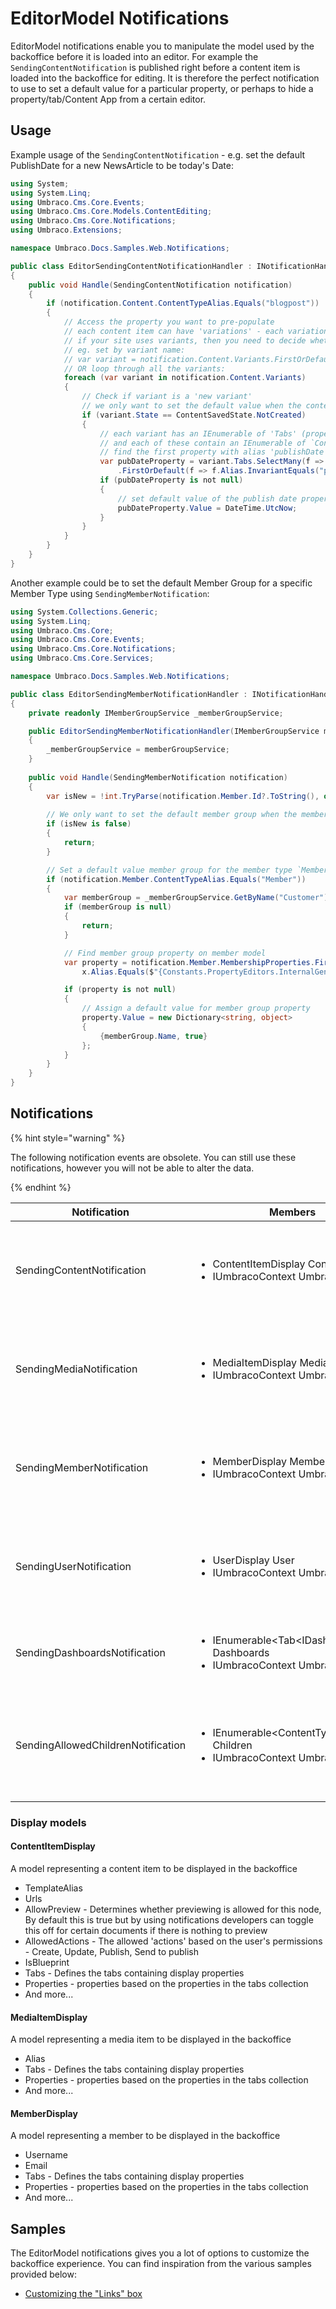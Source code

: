 # EditorModel Notifications

EditorModel notifications enable you to manipulate the model used by the backoffice before it is loaded into an editor. For example the `SendingContentNotification` is published right before a content item is loaded into the backoffice for editing. It is therefore the perfect notification to use to set a default value for a particular property, or perhaps to hide a property/tab/Content App from a certain editor.

## Usage

Example usage of the `SendingContentNotification` - e.g. set the default PublishDate for a new NewsArticle to be today's Date:

```csharp
using System;
using System.Linq;
using Umbraco.Cms.Core.Events;
using Umbraco.Cms.Core.Models.ContentEditing;
using Umbraco.Cms.Core.Notifications;
using Umbraco.Extensions;

namespace Umbraco.Docs.Samples.Web.Notifications;

public class EditorSendingContentNotificationHandler : INotificationHandler<SendingContentNotification>
{
    public void Handle(SendingContentNotification notification)
    {
        if (notification.Content.ContentTypeAlias.Equals("blogpost"))
        {
            // Access the property you want to pre-populate
            // each content item can have 'variations' - each variation is represented by the `ContentVariantDisplay` class.
            // if your site uses variants, then you need to decide whether to set the default value for all variants or a specific variant
            // eg. set by variant name:
            // var variant = notification.Content.Variants.FirstOrDefault(f => f.Name == "specificVariantName");
            // OR loop through all the variants:
            foreach (var variant in notification.Content.Variants)
            {
                // Check if variant is a 'new variant'
                // we only want to set the default value when the content item is first created
                if (variant.State == ContentSavedState.NotCreated)
                {
                    // each variant has an IEnumerable of 'Tabs' (property groupings)
                    // and each of these contain an IEnumerable of `ContentPropertyDisplay` properties
                    // find the first property with alias 'publishDate'
                    var pubDateProperty = variant.Tabs.SelectMany(f => f.Properties)
                        .FirstOrDefault(f => f.Alias.InvariantEquals("publishDate"));
                    if (pubDateProperty is not null)
                    {
                        // set default value of the publish date property if it exists
                        pubDateProperty.Value = DateTime.UtcNow;
                    }
                }
            }
        }
    }
}
```

Another example could be to set the default Member Group for a specific Member Type using `SendingMemberNotification`:

```csharp
using System.Collections.Generic;
using System.Linq;
using Umbraco.Cms.Core;
using Umbraco.Cms.Core.Events;
using Umbraco.Cms.Core.Notifications;
using Umbraco.Cms.Core.Services;

namespace Umbraco.Docs.Samples.Web.Notifications;

public class EditorSendingMemberNotificationHandler : INotificationHandler<SendingMemberNotification>
{
    private readonly IMemberGroupService _memberGroupService;

    public EditorSendingMemberNotificationHandler(IMemberGroupService memberGroupService)
    {
        _memberGroupService = memberGroupService;
    }
    
    public void Handle(SendingMemberNotification notification)
    {
        var isNew = !int.TryParse(notification.Member.Id?.ToString(), out int id) || id == 0;
        
        // We only want to set the default member group when the member is initially created, eg doesn't have an Id yet
        if (isNew is false)
        {
            return;
        }

        // Set a default value member group for the member type `Member`
        if (notification.Member.ContentTypeAlias.Equals("Member"))
        {
            var memberGroup = _memberGroupService.GetByName("Customer");
            if (memberGroup is null)
            {
                return;
            }

            // Find member group property on member model
            var property = notification.Member.MembershipProperties.FirstOrDefault(x =>
                x.Alias.Equals($"{Constants.PropertyEditors.InternalGenericPropertiesPrefix}membergroup"));

            if (property is not null)
            {
                // Assign a default value for member group property
                property.Value = new Dictionary<string, object>
                {
                    {memberGroup.Name, true}
                };
            }
        }
    }
}
```

## Notifications

{% hint style="warning" %}

The following notification events are obsolete. You can still use these notifications, however you will not be able to alter the data.

{% endhint %}

| Notification                       | Members                                                                                                        | Description                                                                                                                                                                                                                                                                                                                                      |
| ---------------------------------- | -------------------------------------------------------------------------------------------------------------- | ------------------------------------------------------------------------------------------------------------------------------------------------------------------------------------------------------------------------------------------------------------------------------------------------------------------------------------------------ |
| SendingContentNotification         | <ul><li>ContentItemDisplay Content</li><li>IUmbracoContext UmbracoContext</li></ul>                            | <p>Published right before the editor model is sent for editing in the content section.<br>NOTE: Content is a Umbraco.Cms.Core.Models.ContentEditing.ContentItemDisplay type which contains the tabs and properties of the elements about to be loaded for editing.</p>                                                                           |
| SendingMediaNotification           | <ul><li>MediaItemDisplay Media</li><li>IUmbracoContext UmbracoContext</li></ul>                                | <p>Published right before the editor model is sent for editing in the media section<br>NOTE: Media is a Umbraco.Cms.Core.Models.ContentEditing.MediaItemDisplay type which in turn contains the tabs and properties of the elements about to be loaded for editing.</p>                                                                          |
| SendingMemberNotification          | <ul><li>MemberDisplay Member</li><li>IUmbracoContext UmbracoContext</li></ul>                                  | <p>Published right before the editor model is sent for editing in the member section.<br>NOTE: Member is a Umbraco.Cms.Core.Models.ContentEditing.MemberDisplay type which in turn contains the tabs and properties of the elements about to be loaded for editing.</p>                                                                          |
| SendingUserNotification            | <ul><li>UserDisplay User</li><li>IUmbracoContext UmbracoContext</li></ul>                                      | <p>Published right before the editor model is sent for editing in the user section.<br>NOTE: User is a Umbraco.Cms.Core.Models.ContentEditing.UserDisplay type which in turn contains the tabs and properties of the elements about to be loaded for editing.</p>                                                                                |
| SendingDashboardsNotification      | <ul><li>IEnumerable&#x3C;Tab&#x3C;IDashboardSlim>> Dashboards</li><li>IUmbracoContext UmbracoContext</li></ul> | <p>Published right before the a dashboard is retrieved in a section.<br>NOTE: Dashboards is a collection of IDashboardSlim, each object gives you access to Label, Alias, Properties, whether it's expanded, and whether it IsActive.</p>                                                                                                        |
| SendingAllowedChildrenNotification | <ul><li>IEnumerable&#x3C;ContentTypeBasic> Children</li><li>IUmbracoContext UmbracoContext</li></ul>           | <p>Published right before the allowed children of the selected Content Type are sent back during content creation in the Content Section.<br>NOTE: Children is a collection of ContentTypeBasic, each object gives you access to Alias, Description, Thumbnail and more. You can remove or add new children to the list in the notification.</p> |

### Display models

#### ContentItemDisplay

A model representing a content item to be displayed in the backoffice

* TemplateAlias
* Urls
* AllowPreview - Determines whether previewing is allowed for this node, By default this is true but by using notifications developers can toggle this off for certain documents if there is nothing to preview
* AllowedActions - The allowed 'actions' based on the user's permissions - Create, Update, Publish, Send to publish
* IsBlueprint
* Tabs - Defines the tabs containing display properties
* Properties - properties based on the properties in the tabs collection
* And more...

#### MediaItemDisplay

A model representing a media item to be displayed in the backoffice

* Alias
* Tabs - Defines the tabs containing display properties
* Properties - properties based on the properties in the tabs collection
* And more...

#### MemberDisplay

A model representing a member to be displayed in the backoffice

* Username
* Email
* Tabs - Defines the tabs containing display properties
* Properties - properties based on the properties in the tabs collection
* And more...

## Samples

The EditorModel notifications gives you a lot of options to customize the backoffice experience. You can find inspiration from the various samples provided below:

* [Customizing the "Links" box](customizing-the-links-box.md)
